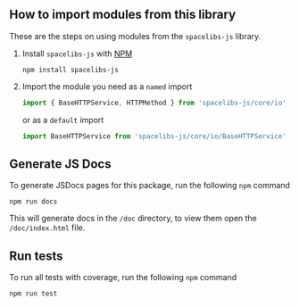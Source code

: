 ## How to import modules from this library

These are the steps on using modules from the `spacelibs-js` library.

1. Install `spacelibs-js` with [NPM](https://docs.npmjs.com/)
	```
	npm install spacelibs-js
	```

1. Import the module you need as a `named` import

	```js
	import { BaseHTTPService, HTTPMethod } from 'spacelibs-js/core/io'
	```
	or as a `default` import
	```js
	import BaseHTTPService from 'spacelibs-js/core/io/BaseHTTPService'
	```

## Generate JS Docs

To generate JSDocs pages for this package, run the following `npm` command

```
npm run docs
```

This will generate docs in the `/doc` directory, to view them open the `/doc/index.html` file.

## Run tests

To run all tests with coverage, run the following `npm` command

```
npm run test
```

